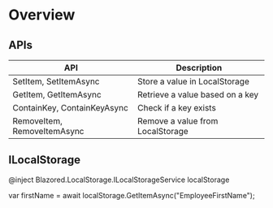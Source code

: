 # Overview
## APIs
| API | Description |
|-----|-------------|
| SetItem, SetItemAsync | Store a value in LocalStorage |
| GetItem, GetItemAsync | Retrieve a value based on a key |
| ContainKey, ContainKeyAsync | Check if a key exists |
| RemoveItem, RemoveItemAsync | Remove a value from LocalStorage |

## ILocalStorage
@inject Blazored.LocalStorage.ILocalStorageService localStorage

var firstName = await localStorage.GetItemAsync<string>("EmployeeFirstName");